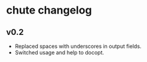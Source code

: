 chute changelog
===============

v0.2
----
* Replaced spaces with underscores in output fields.
* Switched usage and help to docopt.
